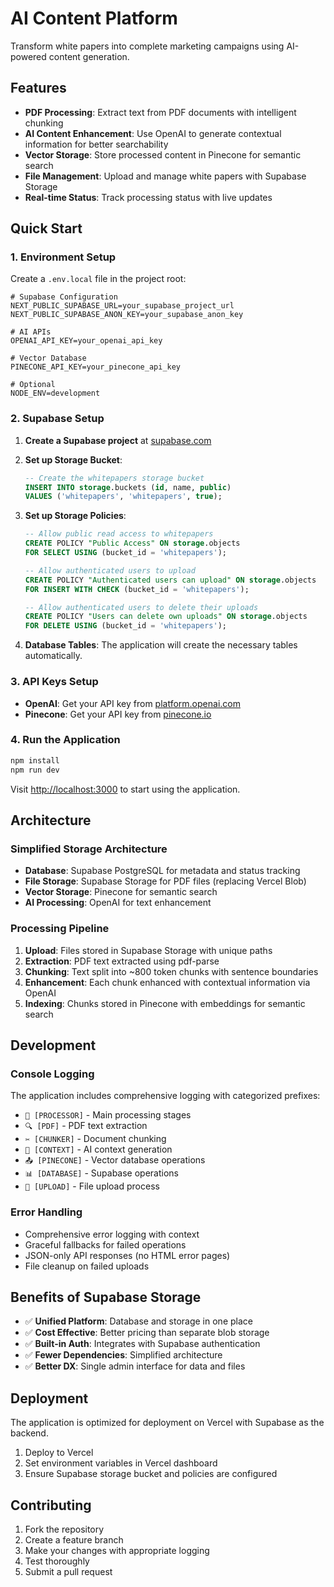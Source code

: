 # AI Content Platform

Transform white papers into complete marketing campaigns using AI-powered content generation.

## Features

- **PDF Processing**: Extract text from PDF documents with intelligent chunking
- **AI Content Enhancement**: Use OpenAI to generate contextual information for better searchability
- **Vector Storage**: Store processed content in Pinecone for semantic search
- **File Management**: Upload and manage white papers with Supabase Storage
- **Real-time Status**: Track processing status with live updates

## Quick Start

### 1. Environment Setup

Create a `.env.local` file in the project root:

```env
# Supabase Configuration
NEXT_PUBLIC_SUPABASE_URL=your_supabase_project_url
NEXT_PUBLIC_SUPABASE_ANON_KEY=your_supabase_anon_key

# AI APIs
OPENAI_API_KEY=your_openai_api_key

# Vector Database
PINECONE_API_KEY=your_pinecone_api_key

# Optional
NODE_ENV=development
```

### 2. Supabase Setup

1. **Create a Supabase project** at [supabase.com](https://supabase.com)

2. **Set up Storage Bucket**:

   ```sql
   -- Create the whitepapers storage bucket
   INSERT INTO storage.buckets (id, name, public)
   VALUES ('whitepapers', 'whitepapers', true);
   ```

3. **Set up Storage Policies**:

   ```sql
   -- Allow public read access to whitepapers
   CREATE POLICY "Public Access" ON storage.objects
   FOR SELECT USING (bucket_id = 'whitepapers');

   -- Allow authenticated users to upload
   CREATE POLICY "Authenticated users can upload" ON storage.objects
   FOR INSERT WITH CHECK (bucket_id = 'whitepapers');

   -- Allow authenticated users to delete their uploads
   CREATE POLICY "Users can delete own uploads" ON storage.objects
   FOR DELETE USING (bucket_id = 'whitepapers');
   ```

4. **Database Tables**: The application will create the necessary tables automatically.

### 3. API Keys Setup

- **OpenAI**: Get your API key from [platform.openai.com](https://platform.openai.com)
- **Pinecone**: Get your API key from [pinecone.io](https://pinecone.io)

### 4. Run the Application

```bash
npm install
npm run dev
```

Visit [http://localhost:3000](http://localhost:3000) to start using the application.

## Architecture

### Simplified Storage Architecture

- **Database**: Supabase PostgreSQL for metadata and status tracking
- **File Storage**: Supabase Storage for PDF files (replacing Vercel Blob)
- **Vector Storage**: Pinecone for semantic search
- **AI Processing**: OpenAI for text enhancement

### Processing Pipeline

1. **Upload**: Files stored in Supabase Storage with unique paths
2. **Extraction**: PDF text extracted using pdf-parse
3. **Chunking**: Text split into ~800 token chunks with sentence boundaries
4. **Enhancement**: Each chunk enhanced with contextual information via OpenAI
5. **Indexing**: Chunks stored in Pinecone with embeddings for semantic search

## Development

### Console Logging

The application includes comprehensive logging with categorized prefixes:

- `🚀 [PROCESSOR]` - Main processing stages
- `🔍 [PDF]` - PDF text extraction
- `✂️ [CHUNKER]` - Document chunking
- `🧠 [CONTEXT]` - AI context generation
- `📤 [PINECONE]` - Vector database operations
- `📊 [DATABASE]` - Supabase operations
- `🚀 [UPLOAD]` - File upload process

### Error Handling

- Comprehensive error logging with context
- Graceful fallbacks for failed operations
- JSON-only API responses (no HTML error pages)
- File cleanup on failed uploads

## Benefits of Supabase Storage

- ✅ **Unified Platform**: Database and storage in one place
- ✅ **Cost Effective**: Better pricing than separate blob storage
- ✅ **Built-in Auth**: Integrates with Supabase authentication
- ✅ **Fewer Dependencies**: Simplified architecture
- ✅ **Better DX**: Single admin interface for data and files

## Deployment

The application is optimized for deployment on Vercel with Supabase as the backend.

1. Deploy to Vercel
2. Set environment variables in Vercel dashboard
3. Ensure Supabase storage bucket and policies are configured

## Contributing

1. Fork the repository
2. Create a feature branch
3. Make your changes with appropriate logging
4. Test thoroughly
5. Submit a pull request
